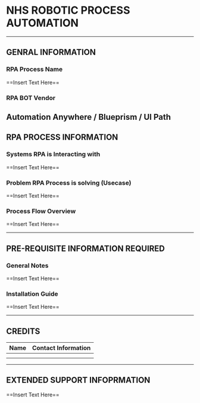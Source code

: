 # NHS ROBOTIC PROCESS AUTOMATION

--------------------------------------------------------------------------------
## GENRAL INFORMATION
### RPA Process Name
==Insert Text Here==

### RPA BOT Vendor

Automation Anywhere / Blueprism / UI Path
--------------------------------------------------------------------------------
## RPA PROCESS INFORMATION
### Systems RPA is Interacting with
==Insert Text Here==

### Problem RPA Process is solving (Usecase)
==Insert Text Here==

### Process Flow Overview
==Insert Text Here==

--------------------------------------------------------------------------------
## PRE-REQUISITE INFORMATION REQUIRED
### General Notes
==Insert Text Here==

### Installation Guide
==Insert Text Here==

--------------------------------------------------------------------------------
## CREDITS

| Name | Contact Information |
| ----------- | ----------- |
| |  |
|  |  |
--------------------------------------------------------------------------------
## EXTENDED SUPPORT INFOPRMATION

==Insert Text Here==
